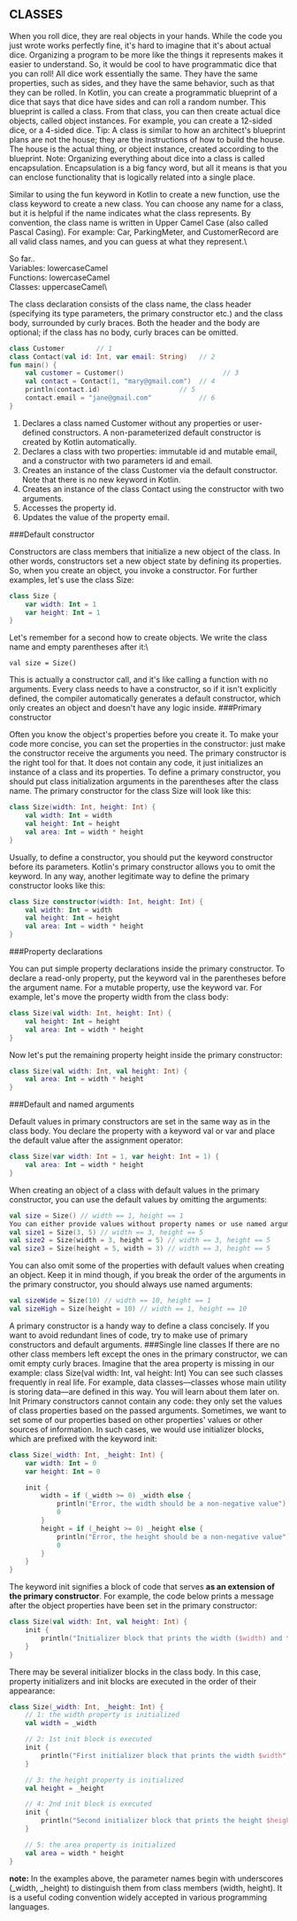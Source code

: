 ## CLASSES

When you roll dice, they are real objects in your hands. While the code you just wrote works perfectly fine, it's hard to imagine that it's about actual dice. Organizing a program to be more like the things it represents makes it easier to understand. So, it would be cool to have programmatic dice that you can roll!
All dice work essentially the same. They have the same properties, such as sides, and they have the same behavior, such as that they can be rolled. In Kotlin, you can create a programmatic blueprint of a dice that says that dice have sides and can roll a random number. This blueprint is called a class.
From that class, you can then create actual dice objects, called object instances. For example, you can create a 12-sided dice, or a 4-sided dice.
Tip: A class is similar to how an architect's blueprint plans are not the house; they are the instructions of how to build the house. The house is the actual thing, or object instance, created according to the blueprint.
Note: Organizing everything about dice into a class is called encapsulation. Encapsulation is a big fancy word, but all it means is that you can enclose functionality that is logically related into a single place.

Similar to using the fun keyword in Kotlin to create a new function, use the class keyword to create a new class.
You can choose any name for a class, but it is helpful if the name indicates what the class represents. By convention, the class name is written in Upper Camel Case (also called Pascal Casing). For example: Car, ParkingMeter, and CustomerRecord are all valid class names, and you can guess at what they represent.\

So far..\
Variables: lowercaseCamel\
Functions: lowercaseCamel\
Classes: uppercaseCamel\

The class declaration consists of the class name, the class header (specifying its type parameters, the primary constructor etc.) and the class body, surrounded by curly braces. Both the header and the body are optional; if the class has no body, curly braces can be omitted.

```kotlin
class Customer        // 1
class Contact(val id: Int, var email: String)   // 2
fun main() {
    val customer = Customer()                         // 3
    val contact = Contact(1, "mary@gmail.com")  // 4
    println(contact.id)                    // 5
    contact.email = "jane@gmail.com"            // 6
}
```

1.	Declares a class named Customer without any properties or user-defined constructors. A non-parameterized default constructor is created by Kotlin automatically.
2.	Declares a class with two properties: immutable id and mutable email, and a constructor with two parameters id and email.
3.	Creates an instance of the class Customer via the default constructor. Note that there is no new keyword in Kotlin.
4.	Creates an instance of the class Contact using the constructor with two arguments.
5.	Accesses the property id.
6.	Updates the value of the property email.
 
###Default constructor

Constructors are class members that initialize a new object of the class. In other words, constructors set a new object state by defining its properties. So, when you create an object, you invoke a constructor.
For further examples, let's use the class Size:
```kotlin
class Size {
    var width: Int = 1
    var height: Int = 1
}

```
Let's remember for a second how to create objects. We write the class name and empty parentheses after it:\

`val size = Size()`

This is actually a constructor call, and it's like calling a function with no arguments. Every class needs to have a constructor, so if it isn't explicitly defined, the compiler automatically generates a default constructor, which only creates an object and doesn't have any logic inside.
###Primary constructor

Often you know the object's properties before you create it. To make your code more concise, you can set the properties in the constructor: just make the constructor receive the arguments you need.
The primary constructor is the right tool for that. It does not contain any code, it just initializes an instance of a class and its properties. To define a primary constructor, you should put class initialization arguments in the parentheses after the class name.
The primary constructor for the class Size will look like this:
```kotlin
class Size(width: Int, height: Int) {
    val width: Int = width
    val height: Int = height
    val area: Int = width * height
}
```
Usually, to define a constructor, you should put the keyword constructor before its parameters. Kotlin's primary constructor allows you to omit the keyword.
In any way, another legitimate way to define the primary constructor looks like this:
```kotlin
class Size constructor(width: Int, height: Int) {
    val width: Int = width
    val height: Int = height
    val area: Int = width * height
}
```
###Property declarations

You can put simple property declarations inside the primary constructor. To declare a read-only property, put the keyword val in the parentheses before the argument name. For a mutable property, use the keyword var.
For example, let's move the property width from the class body:
```kotlin
class Size(val width: Int, height: Int) {
    val height: Int = height
    val area: Int = width * height
}
```
Now let's put the remaining property height inside the primary constructor:
```kotlin
class Size(val width: Int, val height: Int) {
    val area: Int = width * height
}
```
###Default and named arguments

Default values in primary constructors are set in the same way as in the class body. You declare the property with a keyword val or var and place the default value after the assignment operator:
```kotlin
class Size(var width: Int = 1, var height: Int = 1) {
    val area: Int = width * height
}
```
When creating an object of a class with default values in the primary constructor, you can use the default values by omitting the arguments:
```kotlin
val size = Size() // width == 1, height == 1
You can either provide values without property names or use named arguments when creating instances of a class:
val size1 = Size(3, 5) // width == 3, height == 5
val size2 = Size(width = 3, height = 5) // width == 3, height == 5
val size3 = Size(height = 5, width = 3) // width == 3, height == 5
```
You can also omit some of the properties with default values when creating an object. Keep it in mind though, if you break the order of the arguments in the primary constructor, you should always use named arguments:
```kotlin
val sizeWide = Size(10) // width == 10, height == 1
val sizeHigh = Size(height = 10) // width == 1, height == 10
```
A primary constructor is a handy way to define a class concisely. If you want to avoid redundant lines of code, try to make use of primary constructors and default arguments.
###Single line classes
If there are no other class members left except the ones in the primary constructor, we can omit empty curly braces. Imagine that the area property is missing in our example:
class Size(val width: Int, val height: Int)
You can see such classes frequently in real life. For example, data classes—classes whose main utility is storing data—are defined in this way. You will learn about them later on.
Init
Primary constructors cannot contain any code: they only set the values of class properties based on the passed arguments. Sometimes, we want to set some of our properties based on other properties' values or other sources of information. In such cases, we would use initializer blocks, which are prefixed with the keyword init:
```kotlin
class Size(_width: Int, _height: Int) {
    var width: Int = 0
    var height: Int = 0

    init {
        width = if (_width >= 0) _width else {
            println("Error, the width should be a non-negative value")
            0
        }
        height = if (_height >= 0) _height else {
            println("Error, the height should be a non-negative value")
            0
        }
    }
}
```
The keyword init signifies a block of code that serves **as an extension of the primary constructor**. For example, the code below prints a message after the object properties have been set in the primary constructor:
```kotlin
class Size(val width: Int, val height: Int) {
    init {
        println("Initializer block that prints the width ($width) and the height ($height)")
    }
}
```
There may be several initializer blocks in the class body. In this case, property initializers and init blocks are executed in the order of their appearance:
```kotlin
class Size(_width: Int, _height: Int) {
    // 1: the width property is initialized
    val width = _width

    // 2: 1st init block is executed
    init {
        println("First initializer block that prints the width $width")
    }

    // 3: the height property is initialized
    val height = _height

    // 4: 2nd init block is executed
    init {
        println("Second initializer block that prints the height $height")
    }

    // 5: the area property is initialized
    val area = width * height 
}
```
**note:** In the examples above, the parameter names begin with underscores (_width, _height) to distinguish them from class members (width, height). It is a useful coding convention widely accepted in various programming languages.

